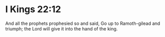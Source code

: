 # I Kings 22:12

And all the prophets prophesied so and said, Go up to Ramoth-gilead and triumph; the Lord will give it into the hand of the king.
